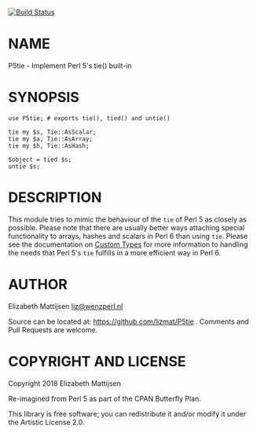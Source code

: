 [![Build Status](https://travis-ci.org/lizmat/P5tie.svg?branch=master)](https://travis-ci.org/lizmat/P5tie)

NAME
====

P5tie - Implement Perl 5's tie() built-in

SYNOPSIS
========

    use P5tie; # exports tie(), tied() and untie()

    tie my $s, Tie::AsScalar;
    tie my $a, Tie::AsArray;
    tie my $h, Tie::AsHash;

    $object = tied $s;
    untie $s;

DESCRIPTION
===========

This module tries to mimic the behaviour of the `tie` of Perl 5 as closely as possible. Please note that there are usually better ways attaching special functionality to arrays, hashes and scalars in Perl 6 than using `tie`. Please see the documentation on [Custom Types](https://docs.perl6.org/language/subscripts#Custom_types) for more information to handling the needs that Perl 5's `tie` fulfills in a more efficient way in Perl 6.

AUTHOR
======

Elizabeth Mattijsen <liz@wenzperl.nl>

Source can be located at: https://github.com/lizmat/P5tie . Comments and Pull Requests are welcome.

COPYRIGHT AND LICENSE
=====================

Copyright 2018 Elizabeth Mattijsen

Re-imagined from Perl 5 as part of the CPAN Butterfly Plan.

This library is free software; you can redistribute it and/or modify it under the Artistic License 2.0.

